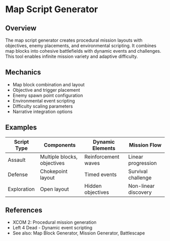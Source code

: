 # Map Script Generator

## Overview
The map script generator creates procedural mission layouts with objectives, enemy placements, and environmental scripting. It combines map blocks into cohesive battlefields with dynamic events and challenges. This tool enables infinite mission variety and adaptive difficulty.

## Mechanics
- Map block combination and layout
- Objective and trigger placement
- Enemy spawn point configuration
- Environmental event scripting
- Difficulty scaling parameters
- Narrative integration options

## Examples
| Script Type | Components | Dynamic Elements | Mission Flow |
|-------------|------------|------------------|--------------|
| Assault | Multiple blocks, objectives | Reinforcement waves | Linear progression |
| Defense | Chokepoint layout | Timed events | Survival challenge |
| Exploration | Open layout | Hidden objectives | Non-linear discovery |

## References
- XCOM 2: Procedural mission generation
- Left 4 Dead - Dynamic event scripting
- See also: Map Block Generator, Mission Generator, Battlescape